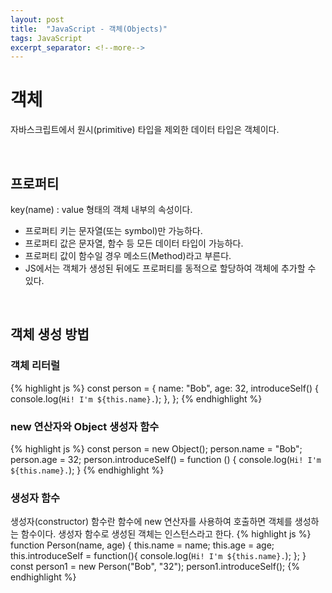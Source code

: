 ```yaml
---
layout: post
title:  "JavaScript - 객체(Objects)"
tags: JavaScript
excerpt_separator: <!--more-->
---
```


# 객체
자바스크립트에서 원시(primitive) 타입을 제외한 데이터 타입은 객체이다.<!--more-->

<br>

## 프로퍼티
key(name) : value 형태의 객체 내부의 속성이다.
* 프로퍼티 키는 문자열(또는 symbol)만 가능하다.
* 프로퍼티 값은 문자열, 함수 등 모든 데이터 타입이 가능하다.
* 프로퍼티 값이 함수일 경우 메소드(Method)라고 부른다.
* JS에서는 객체가 생성된 뒤에도 프로퍼티를 동적으로 할당하여 객체에 추가할 수 있다.

<br>

## 객체 생성 방법
### 객체 리터럴
{% highlight js %}
const person = {
  name: "Bob",
  age: 32,
  introduceSelf() {
    console.log(`Hi! I'm ${this.name}.`);
  },
};
{% endhighlight %}
### new 연산자와 Object 생성자 함수
{% highlight js %}
const person = new Object();
person.name = "Bob";
person.age = 32;
person.introduceSelf() = function () {
    console.log(`Hi! I'm ${this.name}.`);
}
{% endhighlight %}
### 생성자 함수
생성자(constructor) 함수란 함수에 new 연산자를 사용하여 호출하면 객체를 생성하는 함수이다. 생성자 함수로 생성된 객체는 인스턴스라고 한다.
{% highlight js %}
function Person(name, age) {
    this.name = name;
    this.age = age;
    this.introduceSelf = function(){
        console.log(`Hi! I'm ${this.name}.`);
  };
}
const person1 = new Person("Bob", "32");
person1.introduceSelf();
{% endhighlight %}